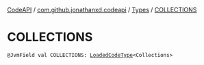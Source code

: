 [CodeAPI](../../index.md) / [com.github.jonathanxd.codeapi](../index.md) / [Types](index.md) / [COLLECTIONS](.)

# COLLECTIONS

`@JvmField val COLLECTIONS: `[`LoadedCodeType`](../../com.github.jonathanxd.codeapi.type/-loaded-code-type/index.md)`<Collections>`